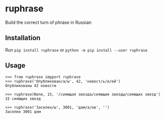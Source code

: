 # ruphrase

Build the correct turn of phrase in Russian


## Installation

Run `pip install ruphrase`
or `python -m pip install --user ruphrase`


## Usage

```
>>> from ruphrase impport ruphrase
>>> ruphrase('Опубликован/а/ы', 42, 'новост/ь/и/ей')
Опубликованы 42 новости

>>> ruphrase(None, 15, '/сияющая звезда/сияющие звезды/сияющих звезд')
15 сияющих звезд

>>> ruphrase('Заселен/ы', 3001, 'дом/а/ов', '')
Заселен 3001 дом

```
